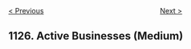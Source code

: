 <!--|This file generated by command(leetcode description); DO NOT EDIT.    |-->
<!--+----------------------------------------------------------------------+-->
<!--|@author    openset <openset.wang@gmail.com>                           |-->
<!--|@link      https://github.com/openset                                 |-->
<!--|@home      https://github.com/openset/leetcode                        |-->
<!--+----------------------------------------------------------------------+-->

[< Previous](https://github.com/openset/leetcode/tree/master/problems/smallest-sufficient-team "Smallest Sufficient Team")
　　　　　　　　　　　　　　　　
[Next >](https://github.com/openset/leetcode/tree/master/problems/user-purchase-platform "User Purchase Platform")

## 1126. Active Businesses (Medium)


